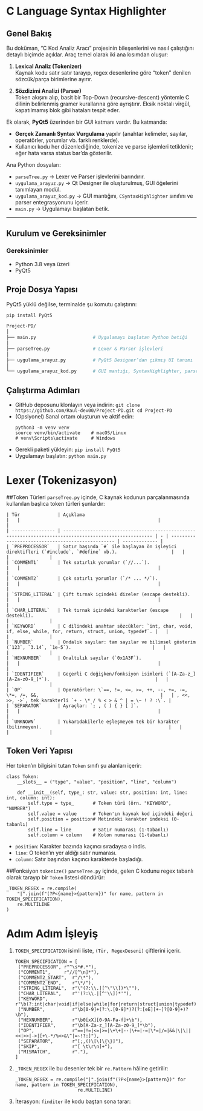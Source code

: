 # C Language Syntax Highlighter 

## Genel Bakış

Bu doküman, “C Kod Analiz Aracı” projesinin bileşenlerini ve nasıl çalıştığını detaylı biçimde açıklar. Araç temel olarak iki ana kısımdan oluşur:

1. **Lexical Analiz (Tokenizer)**  
   Kaynak kodu satır satır tarayıp, regex desenlerine göre “token” denilen sözcük/parça birimlerine ayırır.  

2. **Sözdizimi Analizi (Parser)**  
   Token akışını alıp, basit bir Top-Down (recursive-descent) yöntemle C dilinin belirlenmiş gramer kurallarına göre ayrıştırır. Eksik noktalı virgül, kapatılmamış blok gibi hataları tespit eder.

Ek olarak, **PyQt5** üzerinden bir GUI katmanı vardır. Bu katmanda:

- **Gerçek Zamanlı Syntax Vurgulama** yapılır (anahtar kelimeler, sayılar, operatörler, yorumlar vb. farklı renklerde).  
- Kullanıcı kodu her düzenlediğinde, tokenize ve parse işlemleri tetiklenir; eğer hata varsa status bar’da gösterilir.  

Ana Python dosyaları:

- `parseTree.py` → Lexer ve Parser işlevlerini barındırır.  
- `uygulama_arayuz.py` → Qt Designer ile oluşturulmuş, GUI öğelerini tanımlayan modül.  
- `uygulama_arayuz_kod.py` → GUI mantığını, `CSyntaxHighlighter` sınıfını ve parser entegrasyonunu içerir.  
- `main.py` → Uygulamayı başlatan betik.  

---

## Kurulum ve Gereksinimler

### Gereksinimler
- Python 3.8 veya üzeri  
- PyQt5  

## Proje Dosya Yapısı
PyQt5 yüklü değilse, terminalde şu komutu çalıştırın:
```bash
pip install PyQt5

Project-PD/
│
├── main.py                     # Uygulamayı başlatan Python betiği
│
├── parseTree.py                # Lexer & Parser işlevleri
│
├── uygulama_arayuz.py          # PyQt5 Designer’dan çıkmış UI tanımı
│
└── uygulama_arayuz_kod.py      # GUI mantığı, SyntaxHighlighter, parser entegrasyonu
```
## Çalıştırma Adımları
 - GitHub deposunu klonlayın veya indirin:
  `git clone https://github.com/Raul-dev00/Project-PD.git
cd Project-PD`
 - (Opsiyonel) Sanal ortam oluşturun ve aktif edin:
   ```
   python3 -m venv venv
   source venv/bin/activate    # macOS/Linux
   # venv\Scripts\activate     # Windows
   ```
 - Gerekli paketi yükleyin:
   `pip install PyQt5`
 - Uygulamayı başlatın:
   `python main.py`

# Lexer (Tokenizasyon)

##Token Türleri
`parseTree.py` içinde, C kaynak kodunun parçalanmasında kullanılan başlıca token türleri şunlardır:
```
| Tür              | Açıklama                                                                                                |   |                                                   |               |
| ---------------- | ------------------------------------------------------------------------------------------------------- | - | ------------------------------------------------- | ------------- |
| `PREPROCESSOR`   | Satır başında `#` ile başlayan ön işleyici direktifleri (`#include`, `#define` vb.).                    |   |                                                   |               |
| `COMMENT1`       | Tek satırlık yorumlar (`//...`).                                                                        |   |                                                   |               |
| `COMMENT2`       | Çok satırlı yorumlar (`/* ... */`).                                                                     |   |                                                   |               |
| `STRING_LITERAL` | Çift tırnak içindeki dizeler (escape destekli).                                                         |   |                                                   |               |
| `CHAR_LITERAL`   | Tek tırnak içindeki karakterler (escape destekli).                                                      |   |                                                   |               |
| `KEYWORD`        | C dilindeki anahtar sözcükler: `int, char, void, if, else, while, for, return, struct, union, typedef`. |   |                                                   |               |
| `NUMBER`         | Ondalık sayılar: tam sayılar ve bilimsel gösterim (`123`, `3.14`, `1e-5`).                              |   |                                                   |               |
| `HEXNUMBER`      | Onaltılık sayılar (`0x1A3F`).                                                                           |   |                                                   |               |
| `IDENTIFIER`     | Geçerli C değişken/fonksiyon isimleri (`[A-Za-z_][A-Za-z0-9_]*`).                                       |   |                                                   |               |
| `OP`             | Operatörler: \`==, !=, <=, >=, ++, --, +=, -=, \*=, /=, &&,                                             |   | , <<, >>, ->`, tek karakterli `+ - \* / % < > & ^ | = \~ ! ? :\`. |
| `SEPARATOR`      | Ayraçlar: `; , ( ) { } [ ]`.                                                                            |   |                                                   |               |
| `UNKNOWN`        | Yukarıdakilerle eşleşmeyen tek bir karakter (bilinmeyen).                                               |   |                                                   |               |
```

## Token Veri Yapısı
Her token’ın bilgisini tutan `Token` sınıfı şu alanları içerir:
```
class Token:
    __slots__ = ("type", "value", "position", "line", "column")

    def __init__(self, type_: str, value: str, position: int, line: int, column: int):
        self.type = type_       # Token türü (örn. "KEYWORD", "NUMBER")
        self.value = value      # Token'ın kaynak kod içindeki değeri
        self.position = position# Metindeki karakter indeksi (0-tabanlı)
        self.line = line        # Satır numarası (1-tabanlı)
        self.column = column    # Kolon numarası (1-tabanlı)
```

- `position`: Karakter bazında kaçıncı sıradaysa o indis.
- `line`: O token’ın yer aldığı satır numarası.
- `column`: Satır başından kaçıncı karakterde başladığı.

##Fonksiyon `tokenize()` 
`parseTree.py` içinde, gelen C kodunu regex tabanlı olarak tarayıp bir `Token` listesi döndürür:
```
_TOKEN_REGEX = re.compile(
    "|".join(f"(?P<{name}>{pattern})" for name, pattern in TOKEN_SPECIFICATION),
    re.MULTILINE
)
```
# Adım Adım İşleyiş
1) `TOKEN_SPECIFICATION` isimli liste, `(Tür, RegexDeseni)` çiftlerini içerir.
   ```
   TOKEN_SPECIFICATION = [
    ("PREPROCESSOR", r"^\s*#.*"),
    ("COMMENT1",     r"//[^\n]*"),
    ("COMMENT2_START",  r"/\*"),
    ("COMMENT2_END",    r"\*/"),
    ("STRING_LITERAL",  r"\"(?:\\.|[^\"\\])*\""),
    ("CHAR_LITERAL",    r"'(?:\\.|[^'\\])*'"),
    ("KEYWORD",         r"\b(?:int|char|void|if|else|while|for|return|struct|union|typedef)\b"),
    ("NUMBER",          r"\b[0-9]+(?:\.[0-9]*)?(?:[eE][+-]?[0-9]+)?\b"),
    ("HEXNUMBER",       r"\b0[xX][0-9A-Fa-f]+\b"),
    ("IDENTIFIER",      r"\b[A-Za-z_][A-Za-z0-9_]*\b"),
    ("OP",              r"==|!=|<=|>=|\+\+|--|\+=|-=|\*=|/=|&&|\|\||<<|>>|->|[+\-*/%<>&\^|=~!?:]"),
    ("SEPARATOR",       r"[;,()\[\]\{\}]"),
    ("SKIP",            r"[ \t\r\n]+"),
    ("MISMATCH",        r"."),
   ]
   ```
2) `_TOKEN_REGEX` ile bu desenler tek bir `re.Pattern` hâline getirilir:
   ```
   _TOKEN_REGEX = re.compile("|".join(f"(?P<{name}>{pattern})" for name, pattern in TOKEN_SPECIFICATION),
                          re.MULTILINE)
   ```
3) İterasyon: ``finditer`` ile kodu baştan sona tarar:
